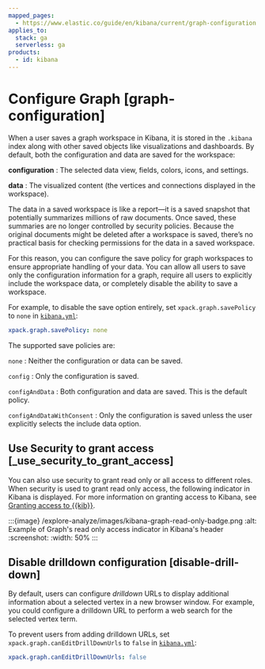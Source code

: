 ```yaml
---
mapped_pages:
  - https://www.elastic.co/guide/en/kibana/current/graph-configuration.html
applies_to:
  stack: ga
  serverless: ga
products:
  - id: kibana
---
```


# Configure Graph [graph-configuration]

When a user saves a graph workspace in Kibana, it is stored in the `.kibana` index along with other saved objects like visualizations and dashboards. By default, both the configuration and data are saved for the workspace:

**configuration**
:   The selected data view, fields, colors, icons, and settings.

**data**
:   The visualized content (the vertices and connections displayed in the workspace).

The data in a saved workspace is like a report—it is a saved snapshot that potentially summarizes millions of raw documents. Once saved, these summaries are no longer controlled by security policies. Because the original documents might be deleted after a workspace is saved, there’s no practical basis for checking permissions for the data in a saved workspace.

For this reason, you can configure the save policy for graph workspaces to ensure appropriate handling of your data. You can allow all users to save only the configuration information for a graph, require all users to explicitly include the workspace data, or completely disable the ability to save a workspace.

For example, to disable the save option entirely, set `xpack.graph.savePolicy` to `none` in [`kibana.yml`](/deploy-manage/stack-settings.md):

```yaml
xpack.graph.savePolicy: none
```

The supported save policies are:

`none`
:   Neither the configuration or data can be saved.

`config`
:   Only the configuration is saved.

`configAndData`
:   Both configuration and data are saved. This is the default policy.

`configAndDataWithConsent`
:   Only the configuration is saved unless the user explicitly selects the include data option.


## Use Security to grant access [_use_security_to_grant_access]

You can also use security to grant read only or all access to different roles. When security is used to grant read only access, the following  indicator in Kibana is displayed. For more information on granting access to Kibana, see [Granting access to {{kib}}](../../../deploy-manage/users-roles/cluster-or-deployment-auth/built-in-roles.md).

:::{image} /explore-analyze/images/kibana-graph-read-only-badge.png
:alt: Example of Graph's read only access indicator in Kibana's header
:screenshot:
:width: 50%
:::


## Disable drilldown configuration [disable-drill-down]

By default, users can configure *drilldown* URLs to display additional information about a selected vertex in a new browser window. For example, you could configure a drilldown URL to perform a web search for the selected vertex term.

To prevent users from adding drilldown URLs,  set `xpack.graph.canEditDrillDownUrls` to `false` in [`kibana.yml`](/deploy-manage/stack-settings.md):

```yaml
xpack.graph.canEditDrillDownUrls: false
```

